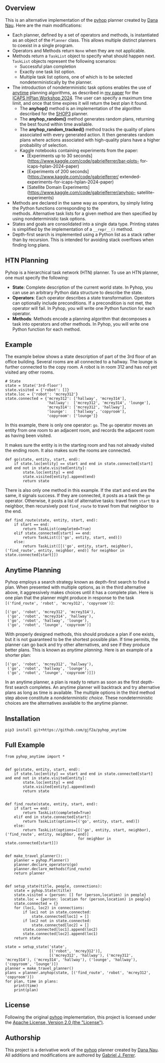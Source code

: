 ## Overview

This is an alternative implementation of the [pyhop](https://bitbucket.org/dananau/pyhop/src/master/)
planner created by [Dana Nau](http://www.cs.umd.edu/~nau/). Here are the main modifications:
* Each planner, defined by a set of operators and methods, is instantiated as 
  an object of the `Planner` class. This allows multiple distinct planners to 
  coexist in a single program.
* Operators and Methods return `None` when they are not applicable.
* Methods return a `TaskList` object to specify what should happen next. 
  `TaskList` objects represent the following scenarios:
  * Successful plan completion
  * Exactly one task list option.
  * Multiple task list options, one of which is to be selected nondeterministically
    by the planner.
* The introduction of nondeterministic task options enables the use of
  [anytime](https://en.wikipedia.org/wiki/Anytime_algorithm) planning 
  algorithms, as described in 
  [my paper](https://icaps24.icaps-conference.org/program/workshops/hplan/HPlan2024_paper_5.pdf) for the  
  [ICAPS HPlan Workshop 2024](https://icaps24.icaps-conference.org/program/workshops/hplan/). 
  The user can specify a maximum time limit, and once that time expires it will return the best plan it found. 
  * The **anyhop()** method is an implementation of the algorithm described for the 
    [SHOP3](https://github.com/shop-planner/shop3) planner.
  * The **anyhop_random()** method generates random plans, returning the best found within time available.
  * The **anyhop_random_tracked()** method tracks the quality of plans associated with every generated action. It 
    then generates random plans where actions associated with high-quality plans have a higher probability of selection.
  * Kaggle notebooks containing experiments from the paper:
    * [Experiments up to 30 seconds](https://www.kaggle.com/code/gabrielferrer/bar-plots- for-icaps-hplan-2024-paper)
    * [Experiments of 200 seconds](https://www.kaggle.com/code/gabrielferrer/ extended-experiments-for-icaps-hplan-2024-paper)
    * [Satellite Domain Experiments](https://www.kaggle.com/code/gabrielferrer/anyhop- satellite-experiments)
* Methods are declared in the same way as operators, by simply listing the Python functions corresponding to the  
  methods. Alternative task lists for a given method are then specified by using nondeterministic task options.
* States and goals are consolidated into a single data type. Printing states
  is simplified by the implementation of a `__repr__()` method.  
* Depth-first search is implemented using a Python list as a stack rather 
  than by recursion. This is intended for avoiding stack overflows when 
  finding long plans.

## HTN Planning

Pyhop is a hierarchical task network (HTN) planner. To use an HTN planner, one must specify the following:

* **State**: Complete description of the current world state. In Pyhop, you can use an arbitrary Python data structure to describe the state.
* **Operators**: Each operator describes a state transformation. Operators can optionally include preconditions. If a precondition is not met, the operator will fail. In Pyhop, you will write one Python function for each operator.
* **Methods**: Methods encode a planning algorithm that decomposes a task into operators and other methods. In Pyhop, you will write one Python function for each method.

## Example

The example below shows a state description of part of the 3rd floor of an office building. 
Several rooms are all connected to a hallway. The lounge is further connected to the copy room.
A robot is in room 312 and has not yet visited any other rooms.

```
# State
state = State('3rd-floor')
state.visited = {'robot': []}
state.loc = {'robot': 'mcrey312'}
state.connected = {'mcrey312': ['hallway', 'mcrey314'], 
                   'hallway':  ['mcrey312', 'mcrey314', 'lounge'], 
                   'mcrey314': ['mcrey312', 'hallway'], 
                   'lounge':   ['hallway', 'copyroom'], 
                   'copyroom': ['lounge']}
```

In this example, there is only one operator: `go`. The `go` operator moves an entity from one room to 
an adjacent room, and records the adjacent room as having been visited.

It makes sure the entity is in the starting room and has not already visited the ending room.
It also makes sure the rooms are connected.

```
def go(state, entity, start, end):
    if state.loc[entity] == start and end in state.connected[start] and end not in state.visited[entity]:
        state.loc[entity] = end
        state.visited[entity].append(end)
        return state
```

There is also only one method in this example. If the start and end are the same, it signals success.
If they are connected, it posts as a task the `go` operator. Otherwise, it posts a list of alternative
tasks: travel from `start` to a neighbor, then recursively post `find_route` to travel from that 
neighbor to the end.

```
def find_route(state, entity, start, end):
    if start == end:
        return TaskList(completed=True)
    elif state.connected[start] == end:
        return TaskList([('go', entity, start, end)])
    else:
        return TaskList([[('go', entity, start, neighbor), ('find_route', entity, neighbor, end)] for neighbor in state.connected[start]])
```

## Anytime Planning

Pyhop employs a search strategy known as depth-first search to find a plan. When presented with multiple options, 
as in the third alternative above, it aggressively makes choices until it has a complete plan. Here is one plan
that the planner might produce in response to the task `[('find_route', 'robot', 'mcrey312', 'copyroom')]`:
```
[('go', 'robot', 'mcrey312', 'mcrey314'), 
 ('go', 'robot', 'mcrey314', 'hallway'), 
 ('go', 'robot', 'hallway', 'lounge'), 
 ('go', 'robot', 'lounge', 'copyroom')]
```

With properly designed methods, this should produce a plan if one exists, but it is not guaranteed to be the 
shortest possible plan. If time permits, the planner can go back and try other alternatives, and see if they 
produce better plans. This is known as *anytime planning*. Here is an example of a shorter plan:

```
[('go', 'robot', 'mcrey312', 'hallway'), 
 ('go', 'robot', 'hallway', 'lounge'), 
 ('go', 'robot', 'lounge', 'copyroom')]])
```

In an anytime planner, a plan is ready to return as soon as the first depth-first search completes. An anytime 
planner will backtrack and try alternative plans as long as time is available. The multiple options in the third
method step above constitute a *nondeterministic choice*. These nondeterministic choices are the alternatives 
available to the anytime planner.

## Installation

```
pip3 install git+https://github.com/gjf2a/pyhop_anytime
```

## Full Example

```
from pyhop_anytime import *


def go(state, entity, start, end):
    if state.loc[entity] == start and end in state.connected[start] and end not in state.visited[entity]:
        state.loc[entity] = end
        state.visited[entity].append(end)
        return state


def find_route(state, entity, start, end):
    if start == end:
        return TaskList(completed=True)
    elif end in state.connected[start]:
        return TaskList(options=[('go', entity, start, end)])
    else:
        return TaskList(options=[[('go', entity, start, neighbor), ('find_route', entity, neighbor, end)]
                                 for neighbor in state.connected[start]])


def make_travel_planner():
    planner = pyhop.Planner()
    planner.declare_operators(go)
    planner.declare_methods(find_route)
    return planner


def setup_state(title, people, connections):
    state = pyhop.State(title)
    state.visited = {person: [] for (person,location) in people}
    state.loc = {person: location for (person,location) in people}
    state.connected = {}
    for (loc1, loc2) in connections:
        if loc1 not in state.connected:
            state.connected[loc1] = []
        if loc2 not in state.connected:
            state.connected[loc2] = []
        state.connected[loc1].append(loc2)
        state.connected[loc2].append(loc1)
    return state
    
state = setup_state('state',
                    [('robot', 'mcrey312')],
                    [('mcrey312', 'hallway'), ('mcrey312', 'mcrey314'), ('mcrey314', 'hallway'), ('lounge', 'hallway'), ('copyroom', 'lounge')])
planner = make_travel_planner()
plans = planner.anyhop(state, [('find_route', 'robot', 'mcrey312', 'copyroom')])
for plan, time in plans:
    print(time)
    print(plan)

```


## License

Following the original 
[pyhop](https://bitbucket.org/dananau/pyhop/src/master/) implementation, 
this project is licensed under the 
[Apache License, Version 2.0 (the "License")](http://www.apache.org/licenses/LICENSE-2.0).

## Authorship

This project is a derivative work of the 
[pyhop](https://bitbucket.org/dananau/pyhop/src/master/)
planner created by [Dana Nau](http://www.cs.umd.edu/~nau/). 
All additions and modifications are authored by 
[Gabriel J. Ferrer](https://github.com/gjf2a).